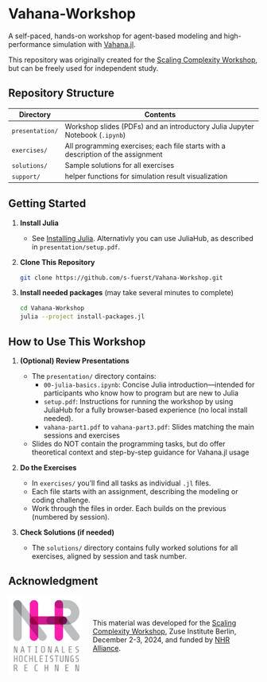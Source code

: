 # Vahana-Workshop

A self-paced, hands-on workshop for agent-based modeling and high-performance simulation with [Vahana.jl](https://github.com/s-fuerst/Vahana.jl).

This repository was originally created for the [Scaling Complexity Workshop](https://indico.kit.edu/event/4657/), but can be freely used for independent study.

## Repository Structure

| Directory       | Contents                                                                         |
|-----------------|----------------------------------------------------------------------------------|
| `presentation/` | Workshop slides (PDFs) and an introductory Julia Jupyter Notebook (`.ipynb`)     |
| `exercises/`    | All programming exercises; each file starts with a description of the assignment |
| `solutions/`    | Sample solutions for all exercises                                               |
| `support/`      | helper functions for simulation result visualization                             |

## Getting Started

1. **Install Julia**
    - See [Installing Julia](https://julialang.org/install/). Alternativly you can use JuliaHub, as described in `presentation/setup.pdf`.

2. **Clone This Repository**
    ```bash
    git clone https://github.com/s-fuerst/Vahana-Workshop.git
	```
	
3. **Install needed packages** (may take several minutes to complete)	
    ```bash
    cd Vahana-Workshop
	julia --project install-packages.jl
    ```

## How to Use This Workshop

1. **(Optional) Review Presentations**
    - The `presentation/` directory contains:
		- `00-julia-basics.ipynb`: Concise Julia introduction—intended for participants who know how to program but are new to Julia
        - `setup.pdf`: Instructions for running the workshop by using JuliaHub for a fully browser-based experience (no local install needed). 
        - `vahana-part1.pdf` to `vahana-part3.pdf`: Slides matching the main sessions and exercises
    - Slides do NOT contain the programming tasks, but do offer theoretical context and step-by-step guidance for Vahana.jl usage

2. **Do the Exercises**
    - In `exercises/` you’ll find all tasks as individual `.jl` files.
    - Each file starts with an assignment, describing the modeling or coding challenge.
    - Work through the files in order. Each builds on the previous (numbered by session).

3. **Check Solutions (if needed)**
    - The `solutions/` directory contains fully worked solutions for all exercises, aligned by session and task number. 


## Acknowledgment

<div style="display: flex; align-items: center;">
    <img src="./NHR-logo.png" alt="NHR Logo" width="150">
    <div style="margin-left: 20px;">
        This material was developed for the <a href="https://indico.scc.kit.edu/event/3649/">Scaling Complexity Workshop</a>, Zuse Institute Berlin, December 2-3, 2024, and funded by <a href="https://www.nhr-verein.de/en">NHR Alliance</a>.
    </div>
</div>


